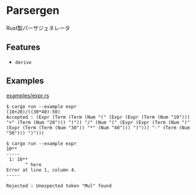 # Parsergen

Rust製パーサジェネレータ

## Features

- `derive`

## Examples

[examples/expr.rs](examples/expr.rs)

```
$ cargo run --example expr
(10+20)/((30*40)-50)
Accepted : (Expr (Term (Term (Num "(" (Expr (Expr (Term (Num "10"))) "+" (Term (Num "20"))) ")")) "/" (Num "(" (Expr (Expr (Term (Num "(" (Expr (Term (Term (Num "30")) "*" (Num "40"))) ")"))) "-" (Term (Num "50"))) ")")))

$ cargo run --example expr
10**
-----
 1: 10**
       ^ here
Error at line 1, column 4.
-----

Rejected : Unexpected token "Mul" found
```
